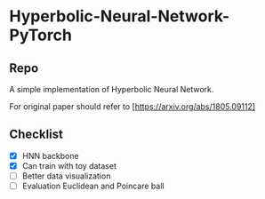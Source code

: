 # Hyperbolic-Neural-Network-PyTorch
## Repo
A simple implementation of Hyperbolic Neural Network.

For original paper should refer to [https://arxiv.org/abs/1805.09112]

## Checklist
- [x] HNN backbone
- [x] Can train with toy dataset
- [ ] Better data visualization
- [ ] Evaluation Euclidean and Poincare ball